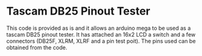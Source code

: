 # Tascam DB25 Pinout Tester
 
This code is provided as is and it allows an arduino mega to be used as a tascam DB25 pinout tester.
It has attached an 16x2 LCD a switch and a few connectors (DB25F, XLRM, XLRF and a pin test poit).
The pins used can be obtained from the code.
